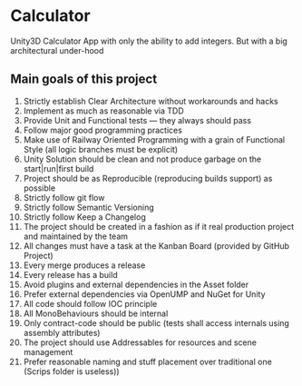 # Calculator
Unity3D Calculator App with only the ability to add integers. But with a big architectural under-hood

## Main goals of this project
1. Strictly establish Clear Architecture without workarounds and hacks
2. Implement as much as reasonable via TDD
3. Provide Unit and Functional tests — they always should pass
4. Follow major good programming practices
5. Make use of Railway Oriented Programming with a grain of Functional Style (all logic branches must be explicit)
6. Unity Solution should be clean and not produce garbage on the start|run|first build
7. Project should be as Reproducible (reproducing builds support) as possible
8. Strictly follow git flow
9. Strictly follow Semantic Versioning
10. Strictly follow Keep a Changelog
11. The project should be created in a fashion as if it real production project and maintained by the team
12. All changes must have a task at the Kanban Board (provided by GitHub Project)
13. Every merge produces a release
14. Every release has a build
15. Avoid plugins and external dependencies in the Asset folder
16. Prefer external dependencies via OpenUMP and NuGet for Unity
17. All code should follow IOC principle
18. All MonoBehaviours should be internal
19. Only contract-code should be public (tests shall access internals using assembly attributes)
20. The project should use Addressables for resources and scene management
21. Prefer reasonable naming and stuff placement over traditional one (Scrips folder is useless))

